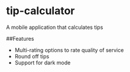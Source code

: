 # tip-calculator
A mobile application that calculates tips

##Features
- Multi-rating options to rate quality of service
- Round off tips
- Support for dark mode
